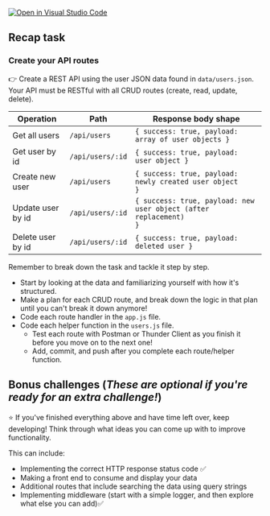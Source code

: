 [![Open in Visual Studio Code](https://classroom.github.com/assets/open-in-vscode-718a45dd9cf7e7f842a935f5ebbe5719a5e09af4491e668f4dbf3b35d5cca122.svg)](https://classroom.github.com/online_ide?assignment_repo_id=11141025&assignment_repo_type=AssignmentRepo)

## Recap task

### Create your API routes

👉 Create a REST API using the user JSON data found in `data/users.json`. Your API must be RESTful with all CRUD routes (create, read, update, delete).

| Operation         | Path             | Response body shape                                                          |
| ----------------- | ---------------- | ---------------------------------------------------------------------------- |
| Get all users     | `/api/users`     | <code>{ success: true, payload: array of user objects } </code>              |
| Get user by id    | `/api/users/:id` | <code>{ success: true, payload: user object }</code>                         |
| Create new user   | `/api/users`     | <code>{ success: true, payload: newly created user object }</code>           |
| Update user by id | `/api/users/:id` | <code>{ success: true, payload: new user object (after replacement) }</code> |
| Delete user by id | `/api/users/:id` | <code>{ success: true, payload: deleted user } </code>                       |

Remember to break down the task and tackle it step by step.

- Start by looking at the data and familiarizing yourself with how it's structured.
- Make a plan for each CRUD route, and break down the logic in that plan until you can't break it down anymore!
- Code each route handler in the `app.js` file.
- Code each helper function in the `users.js` file.
  - Test each route with Postman or Thunder Client as you finish it before you move on to the next one!
  - Add, commit, and push after you complete each route/helper function.

## Bonus challenges (_These are optional if you're ready for an extra challenge!_)

⭐ If you've finished everything above and have time left over, keep developing! Think through what ideas you can come up with to improve functionality.

This can include:

- Implementing the correct HTTP response status code ✅
- Making a front end to consume and display your data
- Additional routes that include searching the data using query strings
- Implementing middleware (start with a simple logger, and then explore what else you can add)✅
